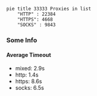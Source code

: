 
```mermaid
pie title 33333 Proxies in list
    "HTTP" : 22384
    "HTTPS": 4668
    "SOCKS" : 9843
```

### Some Info
#### Average Timeout

- mixed: 2.9s
- http: 1.4s
- https: 8.6s
- socks: 6.5s